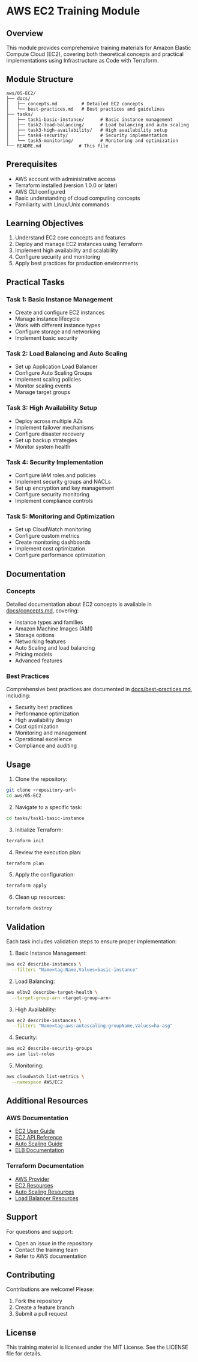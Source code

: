 # AWS EC2 Training Module

## Overview
This module provides comprehensive training materials for Amazon Elastic Compute Cloud (EC2), covering both theoretical concepts and practical implementations using Infrastructure as Code with Terraform.

## Module Structure
```
aws/05-EC2/
├── docs/
│   ├── concepts.md         # Detailed EC2 concepts
│   └── best-practices.md   # Best practices and guidelines
├── tasks/
│   ├── task1-basic-instance/      # Basic instance management
│   ├── task2-load-balancing/      # Load balancing and auto scaling
│   ├── task3-high-availability/   # High availability setup
│   ├── task4-security/            # Security implementation
│   └── task5-monitoring/          # Monitoring and optimization
└── README.md              # This file
```

## Prerequisites
- AWS account with administrative access
- Terraform installed (version 1.0.0 or later)
- AWS CLI configured
- Basic understanding of cloud computing concepts
- Familiarity with Linux/Unix commands

## Learning Objectives
1. Understand EC2 core concepts and features
2. Deploy and manage EC2 instances using Terraform
3. Implement high availability and scalability
4. Configure security and monitoring
5. Apply best practices for production environments

## Practical Tasks

### Task 1: Basic Instance Management
- Create and configure EC2 instances
- Manage instance lifecycle
- Work with different instance types
- Configure storage and networking
- Implement basic security

### Task 2: Load Balancing and Auto Scaling
- Set up Application Load Balancer
- Configure Auto Scaling Groups
- Implement scaling policies
- Monitor scaling events
- Manage target groups

### Task 3: High Availability Setup
- Deploy across multiple AZs
- Implement failover mechanisms
- Configure disaster recovery
- Set up backup strategies
- Monitor system health

### Task 4: Security Implementation
- Configure IAM roles and policies
- Implement security groups and NACLs
- Set up encryption and key management
- Configure security monitoring
- Implement compliance controls

### Task 5: Monitoring and Optimization
- Set up CloudWatch monitoring
- Configure custom metrics
- Create monitoring dashboards
- Implement cost optimization
- Configure performance optimization

## Documentation

### Concepts
Detailed documentation about EC2 concepts is available in [docs/concepts.md](docs/concepts.md), covering:
- Instance types and families
- Amazon Machine Images (AMI)
- Storage options
- Networking features
- Auto Scaling and load balancing
- Pricing models
- Advanced features

### Best Practices
Comprehensive best practices are documented in [docs/best-practices.md](docs/best-practices.md), including:
- Security best practices
- Performance optimization
- High availability design
- Cost optimization
- Monitoring and management
- Operational excellence
- Compliance and auditing

## Usage

1. Clone the repository:
```bash
git clone <repository-url>
cd aws/05-EC2
```

2. Navigate to a specific task:
```bash
cd tasks/task1-basic-instance
```

3. Initialize Terraform:
```bash
terraform init
```

4. Review the execution plan:
```bash
terraform plan
```

5. Apply the configuration:
```bash
terraform apply
```

6. Clean up resources:
```bash
terraform destroy
```

## Validation

Each task includes validation steps to ensure proper implementation:

1. Basic Instance Management:
```bash
aws ec2 describe-instances \
  --filters "Name=tag:Name,Values=basic-instance"
```

2. Load Balancing:
```bash
aws elbv2 describe-target-health \
  --target-group-arn <target-group-arn>
```

3. High Availability:
```bash
aws ec2 describe-instances \
  --filters "Name=tag:aws:autoscaling:groupName,Values=ha-asg"
```

4. Security:
```bash
aws ec2 describe-security-groups
aws iam list-roles
```

5. Monitoring:
```bash
aws cloudwatch list-metrics \
  --namespace AWS/EC2
```

## Additional Resources

### AWS Documentation
- [EC2 User Guide](https://docs.aws.amazon.com/AWSEC2/latest/UserGuide/concepts.html)
- [EC2 API Reference](https://docs.aws.amazon.com/AWSEC2/latest/APIReference/)
- [Auto Scaling Guide](https://docs.aws.amazon.com/autoscaling/ec2/userguide/)
- [ELB Documentation](https://docs.aws.amazon.com/elasticloadbalancing/)

### Terraform Documentation
- [AWS Provider](https://registry.terraform.io/providers/hashicorp/aws/latest/docs)
- [EC2 Resources](https://registry.terraform.io/providers/hashicorp/aws/latest/docs/resources/instance)
- [Auto Scaling Resources](https://registry.terraform.io/providers/hashicorp/aws/latest/docs/resources/autoscaling_group)
- [Load Balancer Resources](https://registry.terraform.io/providers/hashicorp/aws/latest/docs/resources/lb)

## Support
For questions and support:
- Open an issue in the repository
- Contact the training team
- Refer to AWS documentation

## Contributing
Contributions are welcome! Please:
1. Fork the repository
2. Create a feature branch
3. Submit a pull request

## License
This training material is licensed under the MIT License. See the LICENSE file for details. 